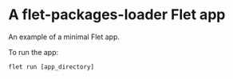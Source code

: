 # A flet-packages-loader Flet app

An example of a minimal Flet app.

To run the app:

```
flet run [app_directory]
```